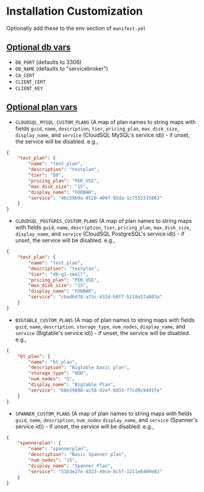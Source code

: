 # Installation Customization

Optionally add these to the env section of `manifest.yml`

## [Optional db vars](#optional-db)

* `DB_PORT` (defaults to 3306)
* `DB_NAME` (defaults to "servicebroker")
* `CA_CERT`
* `CLIENT_CERT`
* `CLIENT_KEY`

## [Optional plan vars](#optional-plan)

* `CLOUDSQL_MYSQL_CUSTOM_PLANS` (A map of plan names to string maps with fields `guid`, `name`, `description`, `tier`,
`pricing_plan`, `max_disk_size`, `display_name`, and `service` (CloudSQL MySQL's service id)) - if unset, the service
will be disabled. e.g.,

```json
{
    "test_plan": {
        "name": "test_plan",
        "description": "testplan",
        "tier": "D8",
        "pricing_plan": "PER_USE",
        "max_disk_size": "15",
        "display_name": "FOOBAR",
        "service": "4bc59b9a-8520-409f-85da-1c7552315863"
    }
}
```

* `CLOUDSQL_POSTGRES_CUSTOM_PLANS` (A map of plan names to string maps with fields `guid`, `name`, `description`, `tier`,
`pricing_plan`, `max_disk_size`, `display_name`, and `service` (CloudSQL PostgreSQL's service id)) - if unset, the service
will be disabled. e.g.,

```json
{
    "test_plan": {
        "name": "test_plan",
        "description": "testplan",
        "tier": "db-g1-small",
        "pricing_plan": "PER_USE",
        "max_disk_size": "15",
        "display_name": "FOOBAR",
        "service": "cbad6d78-a73c-432d-b8ff-b219a17a803a"
    }
}
```

* `BIGTABLE_CUSTOM_PLANS` (A map of plan names to string maps with fields `guid`, `name`, `description`,
`storage_type`, `num_nodes`, `display_name`, and `service` (Bigtable's service id)) - if unset, the service
will be disabled. e.g.,

```json
{
    "bt_plan": {
        "name": "bt_plan",
        "description": "Bigtable basic plan",
        "storage_type": "HDD",
        "num_nodes": "5",
        "display_name": "Bigtable Plan",
        "service": "b8e19880-ac58-42ef-b033-f7cd9c94d1fe"
    }
}
```
* `SPANNER_CUSTOM_PLANS` (A map of plan names to string maps with fields `guid`, `name`, `description`,
`num_nodes` `display_name`, and `service` (Spanner's service id)) - if unset, the service
will be disabled. e.g.,

```json
{
    "spannerplan": {
        "name": "spannerplan",
        "description": "Basic Spanner plan",
        "num_nodes": "15",
        "display_name": "Spanner Plan",
        "service": "51b3e27e-d323-49ce-8c5f-1211e6409e82"
    }
}
```
